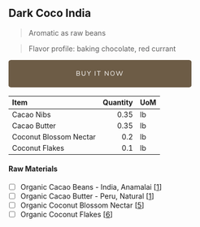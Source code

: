 ## Dark Coco India 
> Aromatic as raw beans

> Flavor profile: baking chocolate, red currant

[![Buy Now](/assets/images/buy-now.png "Buy Now")](https://shop.osocra.com/collections/bars/products/21052318)

| Item | Quantity | UoM  |
| :---     | ---:    | :--- |
| Cacao Nibs  | 0.35    | lb    |
| Cacao Butter   | 0.35    | lb    |
| Coconut Blossom Nectar    | 0.2      | lb      |
| Coconut Flakes     | 0.1      | lb      |

#### Raw Materials
- [ ] Organic Cacao Beans -  India, Anamalai [[1](/vendors)]
- [ ] Organic Cacao Butter - Peru, Natural [[1](/vendors)]
- [ ] Organic Coconut Blossom Nectar [[5](/vendors)]
- [ ] Organic Coconut Flakes [[6](/vendors)]

